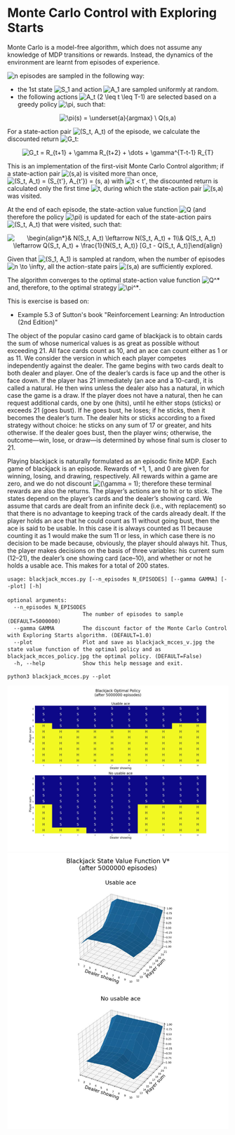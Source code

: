 <h1>Monte Carlo Control with Exploring Starts</h1>

Monte Carlo is a model-free algorithm, which does not assume any knowledge of MDP transitions or rewards. Instead, the 
dynamics of the environment are learnt from episodes of experience.

<img src="https://latex.codecogs.com/svg.image?n" title="n" /> episodes are sampled in the following way:

- the 1st state <img src="https://latex.codecogs.com/svg.image?S_1" title="S_1" /> and action <img src="https://latex.codecogs.com/svg.image?A_1" title="A_1" />
are sampled uniformly at random.
- the following actions <img src="https://latex.codecogs.com/svg.image?A_t&space;(2&space;\leq&space;t&space;\leq&space;T-1)" title="A_t (2 \leq t \leq T-1)" />
are selected based on a greedy policy <img src="https://latex.codecogs.com/svg.image?\pi" title="\pi" />, such that: 

<!---
\pi(s) = \underset{a}{argmax} \ Q(s,a)
--->

<p align="center">
<img src="https://latex.codecogs.com/svg.image?\pi(s)&space;=&space;\underset{a}{argmax}&space;\&space;Q(s,a)" title="\pi(s) = \underset{a}{argmax} \ Q(s,a)" />
</p>

For a state-action pair <img src="https://latex.codecogs.com/svg.image?(S_t,&space;A_t)" title="(S_t, A_t)" /> of the episode, we calculate 
the discounted return <img src="https://latex.codecogs.com/svg.image?G_t" title="G_t" />:

<!---
G_t = R_{t+1} + \gamma R_{t+2} + \dots + \gamma^{T-t-1} R_{T}
--->

<p align="center">
<img src="https://latex.codecogs.com/svg.image?G_t&space;=&space;R_{t&plus;1}&space;&plus;&space;\gamma&space;R_{t&plus;2}&space;&plus;&space;\dots&space;&plus;&space;\gamma^{T-t-1}&space;R_{T}" title="G_t = R_{t+1} + \gamma R_{t+2} + \dots + \gamma^{T-t-1} R_{T}" />
</p>

This is an implementation of the first-visit Monte Carlo Control algorithm; if a state-action pair <img src="https://latex.codecogs.com/svg.image?(s,a)" title="(s,a)" />
is visited more than once, <img src="https://latex.codecogs.com/svg.image?(S_t,&space;A_t)&space;=&space;(S_{t'},&space;A_{t'})&space;=&space;(s,&space;a)" title="(S_t, A_t) = (S_{t'}, A_{t'}) = (s, a)" />
with <img src="https://latex.codecogs.com/svg.image?t&space;<&space;t'" title="t < t'" />, the discounted return is calculated
only the first time <img src="https://latex.codecogs.com/svg.image?t" title="t" />, during which the state-action pair 
<img src="https://latex.codecogs.com/svg.image?(s,a)" title="(s,a)" /> was visited. 

At the end of each episode, the state-action value function <img src="https://latex.codecogs.com/svg.image?Q" title="Q" />
(and therefore the policy <img src="https://latex.codecogs.com/svg.image?\pi" title="\pi" />) is updated for each of the
state-action pairs <img src="https://latex.codecogs.com/svg.image?(S_t,&space;A_t)" title="(S_t, A_t)" /> 
that were visited, such that:

<!---
\begin{align*}
& N(S_t, A_t) \leftarrow N(S_t, A_t) + 1\\
& Q(S_t, A_t) \leftarrow Q(S_t, A_t) + \frac{1}{N(S_t, A_t)} [G_t - Q(S_t, A_t)]
\end{align}
--->

<p align="center">
<img src="https://latex.codecogs.com/svg.image?\begin{align*}&&space;N(S_t,&space;A_t)&space;\leftarrow&space;N(S_t,&space;A_t)&space;&plus;&space;1\\&&space;Q(S_t,&space;A_t)&space;\leftarrow&space;Q(S_t,&space;A_t)&space;&plus;&space;\frac{1}{N(S_t,&space;A_t)}&space;[G_t&space;-&space;Q(S_t,&space;A_t)]\end{align}" title="\begin{align*}& N(S_t, A_t) \leftarrow N(S_t, A_t) + 1\\& Q(S_t, A_t) \leftarrow Q(S_t, A_t) + \frac{1}{N(S_t, A_t)} [G_t - Q(S_t, A_t)]\end{align}" />
</p>

Given that <img src="https://latex.codecogs.com/svg.image?(S_1,&space;A_1)" title="(S_1, A_1)" /> is sampled at random, 
when the number of episodes <img src="https://latex.codecogs.com/svg.image?n&space;\to&space;\infty" title="n \to \infty" />,
all the action-state pairs <img src="https://latex.codecogs.com/svg.image?(s,a)" title="(s,a)" /> are sufficiently explored.

The algorithm converges to the optimal state-action value function <img src="https://latex.codecogs.com/svg.image?Q^*" title="Q^*" />
and, therefore, to the optimal strategy <img src="https://latex.codecogs.com/svg.image?\pi^*" title="\pi^*" />.

This is exercise is based on:
- Example 5.3 of Sutton's book "Reinforcement Learning: An Introduction (2nd Edition)"
 

The object of the popular casino card game of blackjack is to obtain cards the sum of whose numerical values is as great
as possible without exceeding 21. All face cards count as 10, and an ace can count either as 1 or as 11. We consider the
version in which each player competes independently against the dealer. The game begins with two cards dealt to both
dealer and player. One of the dealer’s cards is face up and the other is face down. If the player has 21 immediately 
(an ace and a 10-card), it is called a natural. He then wins unless the dealer also has a natural, in which case the
game is a draw. If the player does not have a natural, then he can request additional cards, one by one (hits), until he
either stops (sticks) or exceeds 21 (goes bust). If he goes bust, he loses; if he sticks, then it becomes the dealer’s
turn. The dealer hits or sticks according to a fixed strategy without choice: he sticks on any sum of 17 or greater, and
hits otherwise. If the dealer goes bust, then the player wins; otherwise, the outcome—win, lose, or draw—is determined 
by whose final sum is closer to 21.

Playing blackjack is naturally formulated as an episodic finite MDP. Each game of blackjack is an episode. Rewards of
+1, 1, and 0 are given for winning, losing, and drawing, respectively. All rewards within a game are zero, and we do not
discount <img src="https://latex.codecogs.com/svg.image?(\gamma&space;=&space;1)" title="(\gamma = 1)" />; therefore 
these terminal rewards are also the returns. The player’s actions are to hit or to stick. The states depend on the
player’s cards and the dealer’s showing card. We assume that cards are dealt from an infinite deck (i.e., with 
replacement) so that there is no advantage to keeping track of the cards already dealt. If the player holds an ace that
he could count as 11 without going bust, then the ace is said to be usable. In this case it is always counted as 11 
because counting it as 1 would make the sum 11 or less, in which case there is no decision to be made because, 
obviously, the player should always hit. Thus, the player makes decisions on the basis of three variables: his current
sum (12–21), the dealer’s one showing card (ace–10), and whether or not he holds a usable ace. This makes for a total of 
200 states.

```commandline
usage: blackjack_mcces.py [--n_episodes N_EPISODES] [--gamma GAMMA] [--plot] [-h]

optional arguments:
  --n_episodes N_EPISODES
                        The number of episodes to sample (DEFAULT=5000000)
  --gamma GAMMA         The discount factor of the Monte Carlo Control with Exploring Starts algorithm. (DEFAULT=1.0)
  --plot                Plot and save as blackjack_mcces_v.jpg the state value function of the optimal policy and as blackjack_mcces_policy.jpg the optimal policy. (DEFAULT=False)
  -h, --help            Show this help message and exit.
```

```commandline
python3 blackjack_mcces.py --plot
```

<p align="center">
<img src="blackjack_mcces_policy.jpg"/>
<img src="blackjack_mcces_v.jpg">
</p>
